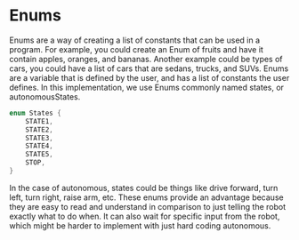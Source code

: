 # Enums

Enums are a way of creating a list of constants that can be used in a program. For example, you could create an Enum of fruits and have it contain apples, oranges, and bananas. Another example could be types of cars, you could have a list of cars that are sedans, trucks, and SUVs.
Enums are a variable that is defined by the user, and has a list of constants the user defines.
In this implementation, we use Enums commonly named states, or autonomousStates.
```java
enum States {
    STATE1,
    STATE2,
    STATE3,
    STATE4,
    STATE5,
    STOP,
}
```
In the case of autonomous, states could be things like drive forward, turn left, turn right, raise arm, etc.
These enums provide an advantage because they are easy to read and understand in comparison to just telling the robot exactly what to do when. It can also wait for specific input from the robot, which might be harder to implement with just hard coding autonomous.

